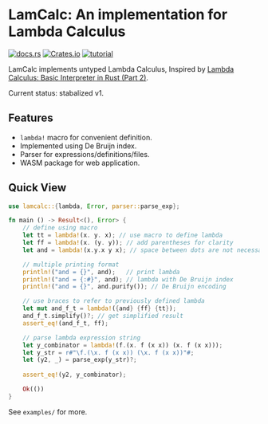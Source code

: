 # LamCalc: An implementation for Lambda Calculus 

[![docs.rs](https://img.shields.io/docsrs/lamcalc/latest)](https://docs.rs/lamcalc/latest/lamcalc/)
[![Crates.io](https://img.shields.io/crates/v/lamcalc)](https://crates.io/crates/lamcalc)
[![tutorial](https://img.shields.io/badge/tutorial-Github_Pages-green)](https://sshwy.github.io/lamcalc/)

LamCalc implements untyped Lambda Calculus, Inspired by [Lambda Calculus: Basic Interpreter in Rust (Part 2)](https://tejqunair.com/posts/lambda-part-2/).

Current status: stabalized v1.

## Features

- `lambda!` macro for convenient definition.
- Implemented using De Bruijn index.
- Parser for expressions/definitions/files.
- WASM package for web application.

## Quick View

```rust
use lamcalc::{lambda, Error, parser::parse_exp};

fn main () -> Result<(), Error> {
    // define using macro
    let tt = lambda!(x. y. x); // use macro to define lambda
    let ff = lambda!(x. (y. y)); // add parentheses for clarity
    let and = lambda!(x.y.x y x); // space between dots are not necessary

    // multiple printing format
    println!("and = {}", and);   // print lambda
    println!("and = {:#}", and); // lambda with De Bruijn index
    println!("and = {}", and.purify()); // De Bruijn encoding

    // use braces to refer to previously defined lambda
    let mut and_f_t = lambda!({and} {ff} {tt}); 
    and_f_t.simplify()?; // get simplified result
    assert_eq!(and_f_t, ff);

    // parse lambda expression string
    let y_combinator = lambda!(f.(x. f (x x)) (x. f (x x)));
    let y_str = r#"\f.(\x. f (x x)) (\x. f (x x))"#;
    let (y2, _) = parse_exp(y_str)?;
    
    assert_eq!(y2, y_combinator);

    Ok(())
}
```

See `examples/` for more.
